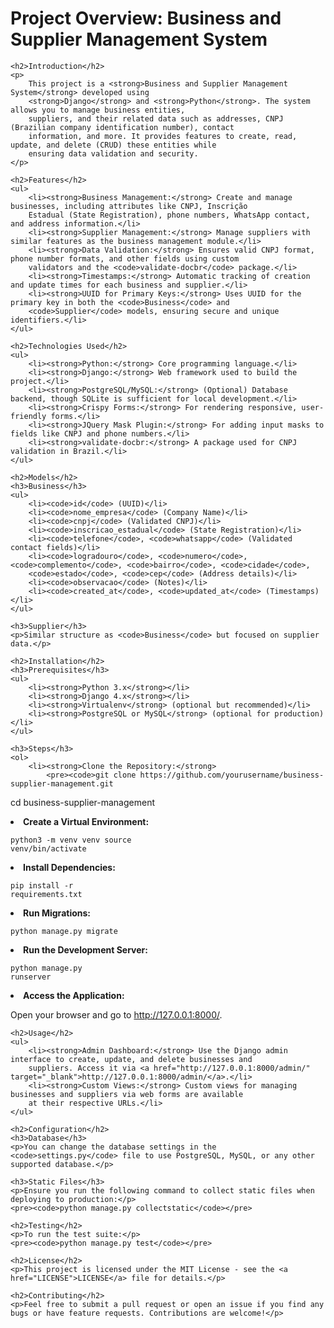 <!DOCTYPE html>
<html lang="en">
<head>
    <meta charset="UTF-8">
    <meta name="viewport" content="width=device-width, initial-scale=1.0">
    <title>Business and Supplier Management System</title>
</head>
<body>
    <h1>Project Overview: Business and Supplier Management System</h1>

    <h2>Introduction</h2>
    <p>
        This project is a <strong>Business and Supplier Management System</strong> developed using 
        <strong>Django</strong> and <strong>Python</strong>. The system allows you to manage business entities, 
        suppliers, and their related data such as addresses, CNPJ (Brazilian company identification number), contact 
        information, and more. It provides features to create, read, update, and delete (CRUD) these entities while 
        ensuring data validation and security.
    </p>

    <h2>Features</h2>
    <ul>
        <li><strong>Business Management:</strong> Create and manage businesses, including attributes like CNPJ, Inscrição 
        Estadual (State Registration), phone numbers, WhatsApp contact, and address information.</li>
        <li><strong>Supplier Management:</strong> Manage suppliers with similar features as the business management module.</li>
        <li><strong>Data Validation:</strong> Ensures valid CNPJ format, phone number formats, and other fields using custom 
        validators and the <code>validate-docbr</code> package.</li>
        <li><strong>Timestamps:</strong> Automatic tracking of creation and update times for each business and supplier.</li>
        <li><strong>UUID for Primary Keys:</strong> Uses UUID for the primary key in both the <code>Business</code> and 
        <code>Supplier</code> models, ensuring secure and unique identifiers.</li>
    </ul>

    <h2>Technologies Used</h2>
    <ul>
        <li><strong>Python:</strong> Core programming language.</li>
        <li><strong>Django:</strong> Web framework used to build the project.</li>
        <li><strong>PostgreSQL/MySQL:</strong> (Optional) Database backend, though SQLite is sufficient for local development.</li>
        <li><strong>Crispy Forms:</strong> For rendering responsive, user-friendly forms.</li>
        <li><strong>JQuery Mask Plugin:</strong> For adding input masks to fields like CNPJ and phone numbers.</li>
        <li><strong>validate-docbr:</strong> A package used for CNPJ validation in Brazil.</li>
    </ul>

    <h2>Models</h2>
    <h3>Business</h3>
    <ul>
        <li><code>id</code> (UUID)</li>
        <li><code>nome_empresa</code> (Company Name)</li>
        <li><code>cnpj</code> (Validated CNPJ)</li>
        <li><code>inscricao_estadual</code> (State Registration)</li>
        <li><code>telefone</code>, <code>whatsapp</code> (Validated contact fields)</li>
        <li><code>logradouro</code>, <code>numero</code>, <code>complemento</code>, <code>bairro</code>, <code>cidade</code>, 
        <code>estado</code>, <code>cep</code> (Address details)</li>
        <li><code>observacao</code> (Notes)</li>
        <li><code>created_at</code>, <code>updated_at</code> (Timestamps)</li>
    </ul>

    <h3>Supplier</h3>
    <p>Similar structure as <code>Business</code> but focused on supplier data.</p>

    <h2>Installation</h2>
    <h3>Prerequisites</h3>
    <ul>
        <li><strong>Python 3.x</strong></li>
        <li><strong>Django 4.x</strong></li>
        <li><strong>Virtualenv</strong> (optional but recommended)</li>
        <li><strong>PostgreSQL or MySQL</strong> (optional for production)</li>
    </ul>

    <h3>Steps</h3>
    <ol>
        <li><strong>Clone the Repository:</strong>
            <pre><code>git clone https://github.com/yourusername/business-supplier-management.git
cd business-supplier-management</code></pre>
        </li>
        <li><strong>Create a Virtual Environment:</strong>
            <pre><code>python3 -m venv venv
source venv/bin/activate</code></pre>
        </li>
        <li><strong>Install Dependencies:</strong>
            <pre><code>pip install -r requirements.txt</code></pre>
        </li>
        <li><strong>Run Migrations:</strong>
            <pre><code>python manage.py migrate</code></pre>
        </li>
        <li><strong>Run the Development Server:</strong>
            <pre><code>python manage.py runserver</code></pre>
        </li>
        <li><strong>Access the Application:</strong>
            <p>Open your browser and go to <a href="http://127.0.0.1:8000/" target="_blank">http://127.0.0.1:8000/</a>.</p>
        </li>
    </ol>

    <h2>Usage</h2>
    <ul>
        <li><strong>Admin Dashboard:</strong> Use the Django admin interface to create, update, and delete businesses and 
        suppliers. Access it via <a href="http://127.0.0.1:8000/admin/" target="_blank">http://127.0.0.1:8000/admin/</a>.</li>
        <li><strong>Custom Views:</strong> Custom views for managing businesses and suppliers via web forms are available 
        at their respective URLs.</li>
    </ul>

    <h2>Configuration</h2>
    <h3>Database</h3>
    <p>You can change the database settings in the <code>settings.py</code> file to use PostgreSQL, MySQL, or any other 
    supported database.</p>

    <h3>Static Files</h3>
    <p>Ensure you run the following command to collect static files when deploying to production:</p>
    <pre><code>python manage.py collectstatic</code></pre>

    <h2>Testing</h2>
    <p>To run the test suite:</p>
    <pre><code>python manage.py test</code></pre>

    <h2>License</h2>
    <p>This project is licensed under the MIT License - see the <a href="LICENSE">LICENSE</a> file for details.</p>

    <h2>Contributing</h2>
    <p>Feel free to submit a pull request or open an issue if you find any bugs or have feature requests. Contributions are welcome!</p>
</body>
</html>
